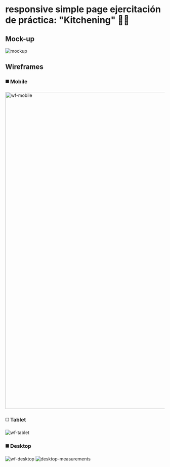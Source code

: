 # responsive simple page ejercitación de práctica: "Kitchening" 🍳🥑

## Mock-up

<img src="images/mockups/boceto-desktop.jpg" alt="mockup">

## Wireframes

### ◼️ Mobile
<img src="images/mockups/wireframe-mobile.jpg" alt="wf-mobile" height="1000px">

### ◻️ Tablet
<img src="images/mockups/wireframe-tablet.jpg" alt="wf-tablet">

### ◼️ Desktop
<img src="images/mockups/wireframe-desktop.jpg" alt="wf-desktop">
<img src="images/mockups/medidas-escritorio.jpg" alt="desktop-measurements">

